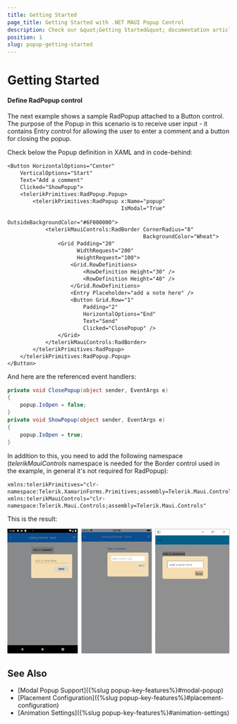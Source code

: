 ```yaml
---
title: Getting Started
page_title: Getting Started with .NET MAUI Popup Control
description: Check our &quot;Getting Started&quot; documentation article for Telerik Popup for .NET MAUI control.
position: 1
slug: popup-getting-started
---
```


# Getting Started
	
#### Define RadPopup control

The next example shows a sample RadPopup attached to a Button control. The purpose of the Popup in this scenario is to receive user input - it contains Entry control for allowing the user to enter a comment and a button for closing the popup.

Check below the Popup definition in XAML and in code-behind:

```XAML
<Button HorizontalOptions="Center" 
	VerticalOptions="Start" 
	Text="Add a comment" 
	Clicked="ShowPopup">
	<telerikPrimitives:RadPopup.Popup>
		<telerikPrimitives:RadPopup x:Name="popup"
									IsModal="True"
									OutsideBackgroundColor="#6F000000">
			<telerikMauiControls:RadBorder CornerRadius="8" 
										   BackgroundColor="Wheat">
				<Grid Padding="20"
					  WidthRequest="200"
					  HeightRequest="100">
					<Grid.RowDefinitions>
						<RowDefinition Height="30" />
						<RowDefinition Height="40" />
					</Grid.RowDefinitions>
					<Entry Placeholder="add a note here" />
					<Button Grid.Row="1"
						Padding="2"
						HorizontalOptions="End" 
						Text="Send" 
						Clicked="ClosePopup" />
				</Grid>
			</telerikMauiControls:RadBorder>
		</telerikPrimitives:RadPopup>
	</telerikPrimitives:RadPopup.Popup>
</Button>
```

And here are the referenced event handlers:

```C#
private void ClosePopup(object sender, EventArgs e)
{
    popup.IsOpen = false;
}
private void ShowPopup(object sender, EventArgs e)
{
    popup.IsOpen = true;
}
```

In addition to this, you need to add the following namespace (*telerikMauiControls* namespace is needed for the Border control used in the example, in general it's not required for RadPopup):

```XAML
xmlns:telerikPrimitives="clr-namespace:Telerik.XamarinForms.Primitives;assembly=Telerik.Maui.Controls.Compatibility"
xmlns:telerikMauiControls="clr-namespace:Telerik.Maui.Controls;assembly=Telerik.Maui.Controls"
```

This is the result:

![RadPopup](images/popup_getting_started.png)

## See Also

- [Modal Popup Support]({%slug popup-key-features%}#modal-popup)
- [Placement Configuration]({%slug popup-key-features%}#placement-configuration)
- [Animation Settings]({%slug popup-key-features%}#animation-settings)